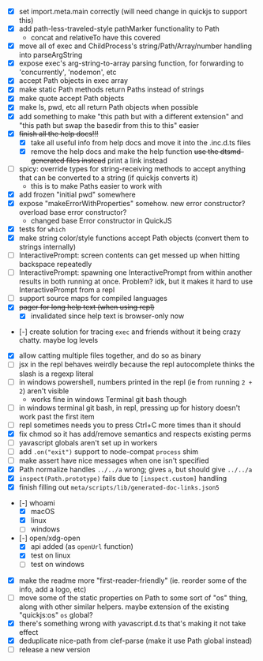 - [x] set import.meta.main correctly (will need change in quickjs to support this)
- [x] add path-less-traveled-style pathMarker functionality to Path
  - concat and relativeTo have this covered
- [x] move all of exec and ChildProcess's string/Path/Array/number handling into parseArgString
- [x] expose exec's arg-string-to-array parsing function, for forwarding to 'concurrently', 'nodemon', etc
- [x] accept Path objects in exec array
- [x] make static Path methods return Paths instead of strings
- [x] make quote accept Path objects
- [x] make ls, pwd, etc all return Path objects when possible
- [x] add something to make "this path but with a different extension" and "this path but swap the basedir from this to this" easier
- [x] ~~finish all the help docs!!!~~
  - [x] take all useful info from help docs and move it into the .inc.d.ts files
  - [x] remove the help docs and make the help function ~~use the dtsmd-generated files instead~~ print a link instead
- [ ] spicy: override types for string-receiving methods to accept anything that can be converted to a string (if quickjs converts it)
  - this is to make Paths easier to work with
- [x] add frozen "initial pwd" somewhere
- [x] expose "makeErrorWithProperties" somehow. new error constructor? overload base error constructor?
  - changed base Error constructor in QuickJS
- [x] tests for `which`
- [x] make string color/style functions accept Path objects (convert them to strings internally)
- [ ] InteractivePrompt: screen contents can get messed up when hitting backspace repeatedly
- [ ] InteractivePrompt: spawning one InteractivePrompt from within another results in both running at once. Problem? idk, but it makes it hard to use InteractivePrompt from a repl
- [ ] support source maps for compiled languages
- [x] ~~pager for long help text (when using repl)~~
  - [x] invalidated since help text is browser-only now
- [-] create solution for tracing `exec` and friends without it being crazy chatty. maybe log levels
- [x] allow catting multiple files together, and do so as binary
- [ ] jsx in the repl behaves weirdly because the repl autocomplete thinks the slash is a regexp literal
- [ ] in windows powershell, numbers printed in the repl (ie from running `2 + 2`) aren't visible
  - works fine in windows Terminal git bash though
- [ ] in windows terminal git bash, in repl, pressing up for history doesn't work past the first item
- [ ] repl sometimes needs you to press Ctrl+C more times than it should
- [x] fix chmod so it has add/remove semantics and respects existing perms
- [ ] yavascript globals aren't set up in workers
- [ ] add `.on("exit")` support to node-compat `process` shim
- [ ] make assert have nice messages when one isn't specified
- [x] Path normalize handles `../../a` wrong; gives `a`, but should give `../../a`
- [x] `inspect(Path.prototype)` fails due to `[inspect.custom]` handling
- [x] finish filling out `meta/scripts/lib/generated-doc-links.json5`
- [-] whoami
  - [x] macOS
  - [x] linux
  - [ ] windows
- [-] open/xdg-open
  - [x] api added (as `openUrl` function)
  - [x] test on linux
  - [ ] test on windows
- [x] make the readme more "first-reader-friendly" (ie. reorder some of the info, add a logo, etc)
- [ ] move some of the static properties on Path to some sort of "os" thing, along with other similar helpers. maybe extension of the existing "quickjs:os" `os` global?
- [x] there's something wrong with yavascript.d.ts that's making it not take effect
- [x] deduplicate nice-path from clef-parse (make it use Path global instead)
- [ ] release a new version
